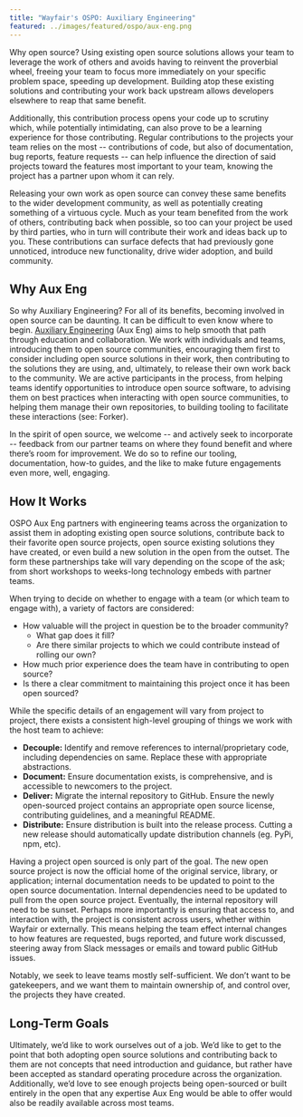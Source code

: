 ```yaml
---
title: "Wayfair's OSPO: Auxiliary Engineering"
featured: ../images/featured/ospo/aux-eng.png
---
```


Why open source? Using existing open source solutions allows your team to leverage the work of others and avoids having to reinvent the proverbial wheel, freeing your team to focus more immediately on your specific problem space, speeding up development. Building atop these existing solutions and contributing your work back upstream allows developers elsewhere to reap that same benefit.

Additionally, this contribution process opens your code up to scrutiny which, while potentially intimidating, can also prove to be a learning experience for those contributing. Regular contributions to the projects your team relies on the most -- contributions of code, but also of documentation, bug reports, feature requests -- can help influence the direction of said projects toward the features most important to your team, knowing the project has a partner upon whom it can rely.

Releasing your own work as open source can convey these same benefits to the wider development community, as well as potentially creating something of a virtuous cycle. Much as your team benefited from the work of others, contributing back when possible, so too can your project be used by third parties, who in turn will contribute their work and ideas back up to you. These contributions can surface defects that had previously gone unnoticed, introduce new functionality, drive wider adoption, and build community.

## Why Aux Eng

So why Auxiliary Engineering? For all of its benefits, becoming involved in open source can be daunting. It can be difficult to even know where to begin. [Auxiliary Engineering](https://www.aboutwayfair.com/tech-innovation/what-is-auxiliary-engineering) (Aux Eng) aims to help smooth that path through education and collaboration. We work with individuals and teams, introducing them to open source communities, encouraging them first to consider including open source solutions in their work, then contributing to the solutions they are using, and, ultimately, to release their own work back to the community. We are active participants in the process, from helping teams identify opportunities to introduce open source software, to advising them on best practices when interacting with open source communities, to helping them manage their own repositories, to building tooling to facilitate these interactions (see: Forker).

In the spirit of open source, we welcome -- and actively seek to incorporate -- feedback from our partner teams on where they found benefit and where there’s room for improvement. We do so to refine our tooling, documentation, how-to guides, and the like to make future engagements even more, well, engaging.

## How It Works

OSPO Aux Eng partners with engineering teams across the organization to assist them in adopting existing open source solutions, contribute back to their favorite open source projects, open source existing solutions they have created, or even build a new solution in the open from the outset. The form these partnerships take will vary depending on the scope of the ask; from short workshops to weeks-long technology embeds with partner teams.

When trying to decide on whether to engage with a team (or which team to engage with), a variety of factors are considered:

- How valuable will the project in question be to the broader community?
  - What gap does it fill?
  - Are there similar projects to which we could contribute instead of rolling our own?
- How much prior experience does the team have in contributing to open source?
- Is there a clear commitment to maintaining this project once it has been open sourced?

While the specific details of an engagement will vary from project to project, there exists a consistent high-level grouping of things we work with the host team to achieve:

- **Decouple:** Identify and remove references to internal/proprietary code, including dependencies on same. Replace these with appropriate abstractions.
- **Document:** Ensure documentation exists, is comprehensive, and is accessible to newcomers to the project.
- **Deliver:** Migrate the internal repository to GitHub. Ensure the newly open-sourced project contains an appropriate open source license, contributing guidelines, and a meaningful README.
- **Distribute:** Ensure distribution is built into the release process. Cutting a new release should automatically update distribution channels (eg. PyPi, npm, etc).

Having a project open sourced is only part of the goal. The new open source project is now the official home of the original service, library, or application; internal documentation needs to be updated to point to the open source documentation. Internal dependencies need to be updated to pull from the open source project. Eventually, the internal repository will need to be sunset. Perhaps more importantly is ensuring that access to, and interaction with, the project is consistent across users, whether within Wayfair or externally. This means helping the team effect internal changes to how features are requested, bugs reported, and future work discussed, steering away from Slack messages or emails and toward public GitHub issues.

Notably, we seek to leave teams mostly self-sufficient. We don’t want to be gatekeepers, and we want them to maintain ownership of, and control over, the projects they have created.

## Long-Term Goals

Ultimately, we’d like to work ourselves out of a job. We’d like to get to the point that both adopting open source solutions and contributing back to them are not concepts that need introduction and guidance, but rather have been accepted as standard operating procedure across the organization. Additionally, we’d love to see enough projects being open-sourced or built entirely in the open that any expertise Aux Eng would be able to offer would also be readily available across most teams.
